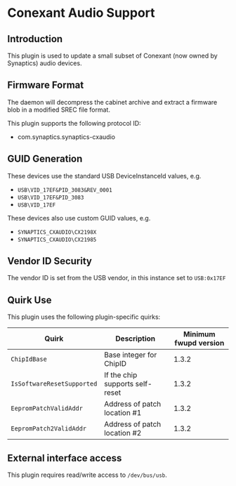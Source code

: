 Conexant Audio Support
======================

Introduction
------------

This plugin is used to update a small subset of Conexant (now owned by Synaptics)
audio devices.

Firmware Format
---------------

The daemon will decompress the cabinet archive and extract a firmware blob in
a modified SREC file format.

This plugin supports the following protocol ID:

 * com.synaptics.synaptics-cxaudio

GUID Generation
---------------

These devices use the standard USB DeviceInstanceId values, e.g.

 * `USB\VID_17EF&PID_3083&REV_0001`
 * `USB\VID_17EF&PID_3083`
 * `USB\VID_17EF`

These devices also use custom GUID values, e.g.

 * `SYNAPTICS_CXAUDIO\CX2198X`
 * `SYNAPTICS_CXAUDIO\CX21985`

Vendor ID Security
------------------

The vendor ID is set from the USB vendor, in this instance set to `USB:0x17EF`

Quirk Use
---------

This plugin uses the following plugin-specific quirks:

| Quirk                      | Description                      | Minimum fwupd version |
|----------------------------|----------------------------------|-----------------------|
| `ChipIdBase`               | Base integer for ChipID          | 1.3.2                 |
| `IsSoftwareResetSupported` | If the chip supports self-reset  | 1.3.2                 |
| `EepromPatchValidAddr`     | Address of patch location #1     | 1.3.2                 |
| `EepromPatch2ValidAddr`    | Address of patch location #2     | 1.3.2                 |

External interface access
-------------------------
This plugin requires read/write access to `/dev/bus/usb`.
